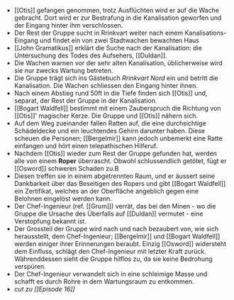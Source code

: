 - [[Otis]] gefangen genommen, trotz Ausflüchten wird er auf die Wache gebracht. Dort wird er zur Bestrafung in die Kanalisation geworfen und der Eingang hinter ihm verschlossen.
- Der Rest der Gruppe sucht in Rrinkvart weiter nach einem Kanalisations-Eingang und findet ein von zwei Stadtwachen bewachten Haus
- [[John Gramatikus]] erklärt die Suche nach der Kanalisation: die Untersuchung des Todes des Aufsehers, [[Duldan]]. 
- Die Wachen warnen vor der sehr alten Kanalisation, üblicherweise wird sie nur zwecks Wartung betreten.
- Die Gruppe trägt sich ins Gästebuch *Rrinkvart Nord* ein und betritt die Kanalisation. Die Wachen schliessen den Eingang hinter ihnen.
- Nach einem Abstieg rund 50ft in die Tiefe finden sich [[Otis]] und, separat, der Rest der Gruppe in der Kanalisation.
- [[Bogart Waldfell]] bestimmt mit einem Zauberspruch die Richtung von [[Otis]]' magischer Kerze. Die Gruppe und [[Otis]] nähern sich.
- Auf dem Weg zueinander fallen Ratten auf, die eine durchsichtige Schädeldecke und ein leuchtendes Gehirn darunter haben. Diese scheuen die Personen; [[Bergelmir]] kann jedoch unbemerkt eine Ratte einfangen und hört einen telepathischen Hilferuf.
- Nachdem [[Otis]] wieder zum Rest der Gruppe gefunden hat, werden alle von einem **Roper** überrascht. Obwohl schlussendlich getötet, fügt er [[Osword]] schweren Schaden zu.B
- Diesen treffen sie in einem abgetrennten Raum, und er äussert seine Dankbarkeit über das Beseitigen des Ropers und gibt [[Bogart Waldfell]] ein Zertifikat, welches an der Oberfläche angeblich gegen eine Belohnen eingelöst werden kann.
- Der Chef-Ingenieur (ref. [[Grum]]) verrät, das bei den Minen - wo die Gruppe die Ursache des Überfalls auf [[Duldan]] vermutet - eine Verstopfung bekannt ist.
- Der Grossteil der Gruppe wird nach und nach bezaubert von, wie sich herausstellt, dem Chef-Ingenieur; [[Bergelmir]] und [[Bogart Waldfell]] werden einiger ihrer Erinnerungen beraubt. Einzig [[Osword]] widersteht dem Einfluss, schlägt den Chef-Ingenieur mit letzter Kraft zurück. Währenddessen sieht die Gruppe hilflos zu, da sie keine Bedrohung verspüren.
- Der Chef-Ingenieur verwandelt sich in eine schleimige Masse und schafft es durch Rohre in dem Wartungsraum zu entkommen.
- *cut zu [[Episode 16]]*